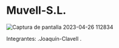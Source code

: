 
# Muvell-S.L.

![Captura de pantalla 2023-04-26 112834](https://user-images.githubusercontent.com/112036006/234609148-3b25966b-7cfd-4faa-92db-bc434687e674.jpg)

Integrantes:
.Joaquín-Clavell
. 
